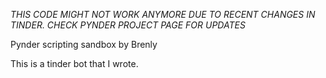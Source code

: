 *THIS CODE MIGHT NOT WORK ANYMORE DUE TO RECENT CHANGES IN TINDER. CHECK PYNDER PROJECT PAGE FOR UPDATES*

Pynder scripting sandbox by Brenly

This is a tinder bot that I wrote.
